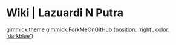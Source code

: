 # Wiki | Lazuardi N Putra

<!-- [Home](index.md) -->
<!-- [Jenkins](about.md) -->
<!-- [Docker](download.md) -->
[gimmick:theme](default)
[gimmick:ForkMeOnGitHub (position: 'right', color: 'darkblue') ](https://github.com/laznp/wiki)
